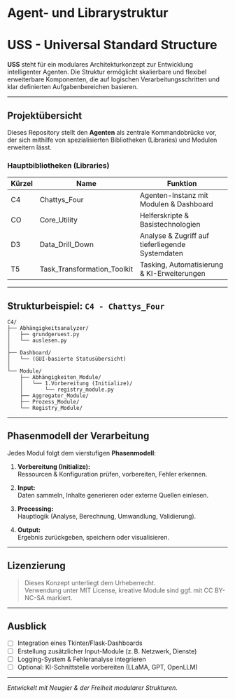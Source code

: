 # Agent- und Librarystruktur

# USS - Universal Standard Structure

**USS** steht für ein modulares Architekturkonzept zur Entwicklung intelligenter Agenten. Die Struktur ermöglicht skalierbare und flexibel erweiterbare Komponenten, die auf logischen Verarbeitungsschritten und klar definierten Aufgabenbereichen basieren.

---

## Projektübersicht

Dieses Repository stellt den **Agenten** als zentrale Kommandobrücke vor, der sich mithilfe von spezialisierten Bibliotheken (Libraries) und Modulen erweitern lässt.

### Hauptbibliotheken (Libraries)

| Kürzel | Name                        | Funktion                                               |
|--------|-----------------------------|--------------------------------------------------------|
| C4     | Chattys_Four                | Agenten-Instanz mit Modulen & Dashboard                |
| CO     | Core_Utility                | Helferskripte & Basistechnologien                      |
| D3     | Data_Drill_Down             | Analyse & Zugriff auf tieferliegende Systemdaten       |
| T5     | Task_Transformation_Toolkit | Tasking, Automatisierung & KI-Erweiterungen            |

---

## Strukturbeispiel: `C4 - Chattys_Four`

```plaintext
C4/
├── Abhängigkeitsanalyzer/
│   ├── grundgeruest.py
│   └── auslesen.py
│
├── Dashboard/
│   └── (GUI-basierte Statusübersicht)
│
└── Module/
    ├── Abhängigkeiten_Module/
    │   └── 1.Vorbereitung (Initialize)/
    │       └── registry_module.py
    ├── Aggregator_Module/
    ├── Prozess_Module/
    └── Registry_Module/
```

---

## Phasenmodell der Verarbeitung

Jedes Modul folgt dem vierstufigen **Phasenmodell**:

1. **Vorbereitung (Initialize):**  
   Ressourcen & Konfiguration prüfen, vorbereiten, Fehler erkennen.

2. **Input:**  
   Daten sammeln, Inhalte generieren oder externe Quellen einlesen.

3. **Processing:**  
   Hauptlogik (Analyse, Berechnung, Umwandlung, Validierung).

4. **Output:**  
   Ergebnis zurückgeben, speichern oder visualisieren.

---

## Lizenzierung

> Dieses Konzept unterliegt dem Urheberrecht.  
> Verwendung unter MIT License, kreative Module sind ggf. mit CC BY-NC-SA markiert.

---

## Ausblick

- [ ] Integration eines Tkinter/Flask-Dashboards  
- [ ] Erstellung zusätzlicher Input-Module (z. B. Netzwerk, Dienste)  
- [ ] Logging-System & Fehleranalyse integrieren  
- [ ] Optional: KI-Schnittstelle vorbereiten (LLaMA, GPT, OpenLLM)

---

*Entwickelt mit Neugier & der Freiheit modularer Strukturen.*
